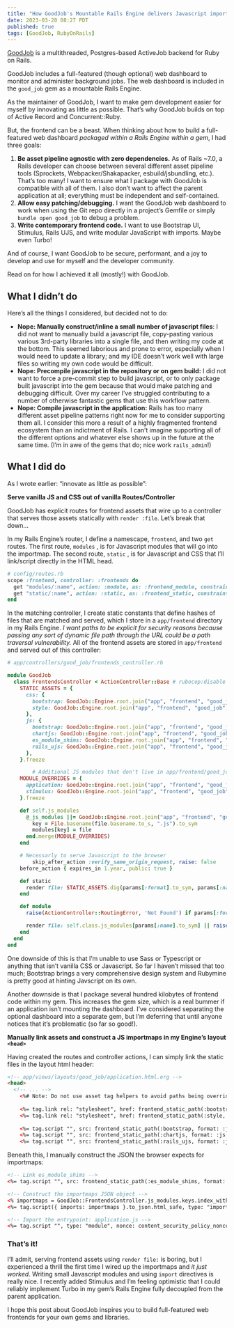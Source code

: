 ```yaml
---
title: "How GoodJob's Mountable Rails Engine delivers Javascript importmaps and frontend assets"
date: 2023-03-20 08:27 PDT
published: true
tags: [GoodJob, RubyOnRails]
---
```


[GoodJob](https://github.com/bensheldon/good_job) is a multithreaded, Postgres-based ActiveJob backend for Ruby on Rails.

GoodJob includes a full-featured (though optional) web dashboard to monitor and administer background jobs. The web dashboard is included in the `good_job` gem as a mountable Rails Engine.

As the maintainer of GoodJob, I want to make gem development easier for myself by innovating as little as possible. That’s why GoodJob builds on top of Active Record and Concurrent::Ruby. 

But, the frontend can be a beast. When thinking about how to build a full-featured web dashboard *packaged within a Rails Engine within a gem*, I had three goals:

1. **Be asset pipeline agnostic with zero dependencies.** As of Rails ~7.0, a Rails developer can choose between several different asset pipeline tools (Sprockets, Webpacker/Shakapacker, esbuild/jsbundling, etc.). That’s too many! I want to ensure what I package with GoodJob is compatible with all of them. I also don’t want to affect the parent application at all; everything must be independent and self-contained.
2. **Allow easy patching/debugging.** I want the GoodJob web dashboard to work when using the Git repo directly in a project’s Gemfile or simply `bundle open good_job` to debug a problem.
3. **Write contemporary frontend code.** I want to use Bootstrap UI, Stimulus, Rails UJS, and write modular JavaScript with imports. Maybe even Turbo!

And of course, I want GoodJob to be secure, performant, and a joy to develop and use for myself and the developer community. 

Read on for how I achieved it all (mostly!) with GoodJob.

## What I didn’t do

Here’s all the things I considered, but decided not to do:

- **Nope: Manually construct/inline a small number of javascript files**: I did not want to manually build a javascript file, copy-pasting various various 3rd-party libraries into a single file, and then writing my code at the bottom. This seemed laborious and prone to error, especially when I would need to update a library; and my IDE doesn’t work well with large files so writing my own code would be difficult.
- **Nope: Precompile javascript in the repository or on gem build:** I did not want to force a pre-commit step to build javascript, or to only package built javascript into the gem because that would make patching and debugging difficult. Over my career I’ve struggled contributing to a number of otherwise fantastic gems that use this workflow pattern.
- **Nope: Compile javascript in the application:** Rails has too many different asset pipeline patterns right now for me to consider supporting them all. I consider this more a result of a highly fragmented frontend ecosystem than an indictment of Rails. I can’t imagine supporting all of the different options and whatever else shows up in the future at the same time. (I’m in awe of the gems that do; nice work `rails_admin`!)

## What I did do

As I wrote earlier: “innovate as little as possible”:

**Serve vanilla JS and CSS out of vanilla Routes/Controller**

GoodJob has explicit routes for frontend assets that wire up to a controller that serves those assets statically with `render :file`. Let’s break that down…

In my Rails Engine’s router, I define a namescape, `frontend`, and two `get` routes. The first route, `modules` , is for Javascript modules that will go into the importmap. The second route, `static` , is for Javascript and CSS that I’ll link/script directly in the HTML head.

```ruby
# config/routes.rb
scope :frontend, controller: :frontends do
  get "modules/:name", action: :module, as: :frontend_module, constraints: { format: 'js' }
  get "static/:name", action: :static, as: :frontend_static, constraints: { format: %w[css js] }
end
```

In the matching controller, I create static constants that define hashes of files that are matched and served, which I store in a `app/frontend` directory in my Rails Engine. *I want paths to be explicit for security reasons because passing any sort of dynamic file path through the URL could be a path traversal vulnerability.* All of the frontend assets are stored in  `app/frontend` and served out of this controller:

```ruby
# app/controllers/good_job/frontends_controller.rb

module GoodJob
  class FrontendsController < ActionController::Base # rubocop:disable Rails/ApplicationController
    STATIC_ASSETS = {
      css: {
        bootstrap: GoodJob::Engine.root.join("app", "frontend", "good_job", "vendor", "bootstrap", "bootstrap.min.css"),
        style: GoodJob::Engine.root.join("app", "frontend", "good_job", "style.css"),
      },
      js: {
        bootstrap: GoodJob::Engine.root.join("app", "frontend", "good_job", "vendor", "bootstrap", "bootstrap.bundle.min.js"),
        chartjs: GoodJob::Engine.root.join("app", "frontend", "good_job", "vendor", "chartjs", "chart.min.js"),
        es_module_shims: GoodJob::Engine.root.join("app", "frontend", "good_job", "vendor", "es_module_shims.js"),
        rails_ujs: GoodJob::Engine.root.join("app", "frontend", "good_job", "vendor", "rails_ujs.js"),
      },
    }.freeze

		# Additional JS modules that don't live in app/frontend/good_job/modules
    MODULE_OVERRIDES = {
      application: GoodJob::Engine.root.join("app", "frontend", "good_job", "application.js"),
      stimulus: GoodJob::Engine.root.join("app", "frontend", "good_job", "vendor", "stimulus.js"),
    }.freeze

    def self.js_modules
      @_js_modules ||= GoodJob::Engine.root.join("app", "frontend", "good_job", "modules").children.select(&:file?).each_with_object({}) do |file, modules|
        key = File.basename(file.basename.to_s, ".js").to_sym
        modules[key] = file
      end.merge(MODULE_OVERRIDES)
    end

    # Necessarly to serve Javascript to the browser
		skip_after_action :verify_same_origin_request, raise: false
    before_action { expires_in 1.year, public: true }

    def static
      render file: STATIC_ASSETS.dig(params[:format].to_sym, params[:name].to_sym) || raise(ActionController::RoutingError, 'Not Found')
    end

    def module
      raise(ActionController::RoutingError, 'Not Found') if params[:format] != "js"

      render file: self.class.js_modules[params[:name].to_sym] || raise(ActionController::RoutingError, 'Not Found')
    end
  end
end
```

One downside of this is that I’m unable to use Sass or Typescript or anything that isn’t vanilla CSS or Javascript. So far I haven’t missed that too much; Bootstrap brings a very comprehensive design system and Rubymine is pretty good at hinting Javscript on its own.

Another downside is that I package several hundred kilobytes of frontend code within my gem. This increases the gem size, which is a real bummer if an application isn’t mounting the dashboard. I’ve considered separating the optional dashboard into a separate gem, but I’m deferring that until anyone notices that it’s problematic (so far so good!). 

**Manually link assets and construct a JS importmaps in my Engine’s layout `<head>`**

Having created the routes and controller actions, I can simply link the static files in the layout html header:

```html
<!-- app/views/layouts/good_job/application.html.erg -->
<head>
  <!-- ... -->
	<%# Note: Do not use asset tag helpers to avoid paths being overriden by config.asset_host %>
	
	<%= tag.link rel: "stylesheet", href: frontend_static_path(:bootstrap, format: :css, v: GoodJob::VERSION, locale: nil), nonce: content_security_policy_nonce %>
	<%= tag.link rel: "stylesheet", href: frontend_static_path(:style, format: :css, v: GoodJob::VERSION, locale: nil), nonce: content_security_policy_nonce %>
	
	<%= tag.script "", src: frontend_static_path(:bootstrap, format: :js, v: GoodJob::VERSION, locale: nil), nonce: content_security_policy_nonce %>
	<%= tag.script "", src: frontend_static_path(:chartjs, format: :js, v: GoodJob::VERSION, locale: nil), nonce: content_security_policy_nonce %>
	<%= tag.script "", src: frontend_static_path(:rails_ujs, format: :js, v: GoodJob::VERSION, locale: nil), nonce: content_security_policy_nonce %>
```

Beneath this, I manually construct the JSON the browser expects for importmaps:

```html
<!-- Link es_module_shims -->
<%= tag.script "", src: frontend_static_path(:es_module_shims, format: :js, v: GoodJob::VERSION, locale: nil), async: true, nonce: content_security_policy_nonce %>

<!-- Construct the importmaps JSON object -->
<% importmaps = GoodJob::FrontendsController.js_modules.keys.index_with { |module_name| frontend_module_path(module_name, format: :js, locale: nil, v: GoodJob::VERSION) } %>
<%= tag.script({ imports: importmaps }.to_json.html_safe, type: "importmap", nonce: content_security_policy_nonce) %>

<!-- Import the entrypoint: application.js -->
<%= tag.script "", type: "module", nonce: content_security_policy_nonce do %> import "application"; <% end %>
```

### That’s it!

I’ll admit, serving frontend assets using `render file:` is boring, but I experienced a thrill the first time I wired up the importmaps and *it just worked*. Writing small Javascript modules and using `import` directives is really nice. I recently added Stimulus and I’m feeling optimistic that I could reliably implement Turbo in my gem’s Rails Engine fully decoupled from the parent application. 

I hope this post about GoodJob inspires you to build full-featured web frontends for your own gems and libraries.
